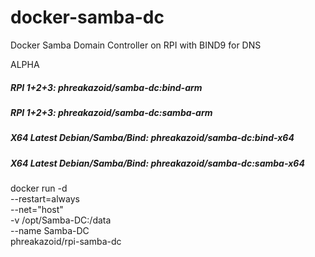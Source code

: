 # docker-samba-dc
Docker Samba Domain Controller on RPI with BIND9 for DNS

ALPHA

##### RPI 1+2+3: phreakazoid/samba-dc:bind-arm
##### RPI 1+2+3: phreakazoid/samba-dc:samba-arm

##### X64 Latest Debian/Samba/Bind: phreakazoid/samba-dc:bind-x64
##### X64 Latest Debian/Samba/Bind: phreakazoid/samba-dc:samba-x64

docker run -d \
 --restart=always \
 --net="host" \
 -v /opt/Samba-DC:/data \
 --name Samba-DC \
 phreakazoid/rpi-samba-dc
